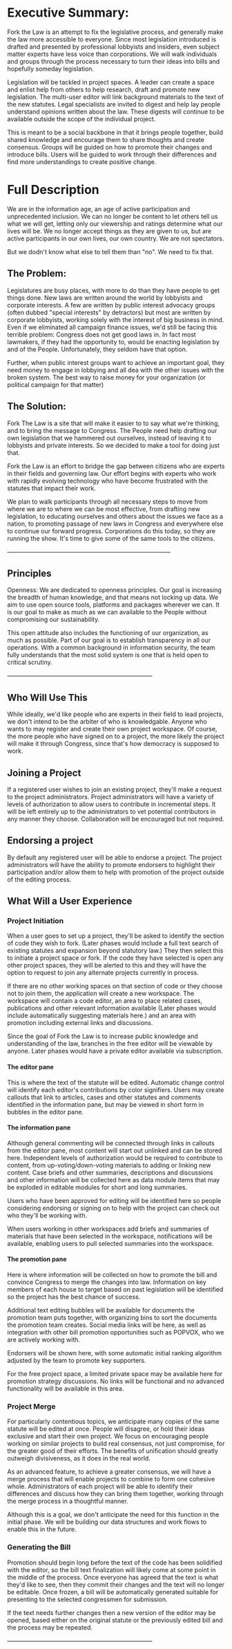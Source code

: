 # Executive Summary:
Fork the Law is an attempt to fix the legislative process, and generally make the law more accessible to everyone. Since most legislation introduced is drafted and presented by professional lobbyists and insiders, even subject matter experts have less voice than corporations. We will walk individuals and groups through the process necessary to turn their ideas into bills and hopefully someday legislation.

Legislation will be tackled in project spaces. A leader can create a space and enlist help from others to help research, draft and promote new legislation. The multi-user editor will link background materials to the text of the new statutes. Legal specialists are invited to digest and help lay people understand opinions written about the law. These digests will continue to be available outside the scope of the individual project.

This is meant to be a social backbone in that it brings people together, build shared knowledge and encourage them to share thoughts and create consensus. Groups will be guided on how to promote their changes and introduce bills. Users will be guided to work through their differences and find more understandings to create positive change.


# Full Description


We are in the information age, an age of active participation and unprecedented  inclusion. We can no longer be content to let others tell us what we will get, letting only our viewership and ratings determine what our lives will be. We no longer accept things as they are given to us, but are active participants in our own lives, our own country. We are not spectators.

But we dodn't know what else to tell them than "no". We need to fix that.

## The Problem:
Legislatures are busy places, with more to do than they have people to get things done. New laws are written around the world by lobbyists and corporate interests. A few are written by public interest advocacy groups (often dubbed "special interests" by detractors) but most are written by corporate lobbyists, working solely with the interest of big business in mind. Even if we eliminated all campaign finance issues, we'd still be facing this terrible problem: Congress does not get good laws in. In fact most lawmakers, if they had the opportunity to, would be enacting legislation by and of the People. Unfortunately, they seldom have that option.

Further, when public interest groups want to achieve an important goal, they need money to engage in lobbying and all dea with the other issues with the broken system. The best way to raise money for your organization (or political campaign for that matter) 

## The Solution:
Fork The Law is a site that will make it easier to to say what we're thinking, and to bring the message to Congress. The People need help drafting our own legislation that we hammered out ourselves, instead of leaving it to lobbyists and private interests. So we decided to make a tool for doing just that.

Fork the Law is an effort to bridge the gap between citizens who are experts in their fields and governing law. Our effort begins with experts who work with rapidly evolving technology who have become frustrated with the statutes that impact their work. 

We plan to walk participants through all necessary steps to move from where we are to where we can be most effective, from drafting new legislation, to educating ourselves and others about the issues we face as a nation, to promoting passage of new laws in Congress and everywhere else to continue our forward progress. Corporations do this today, so they are running the show. It's time to give some of the same tools to the citizens.

––––––––––––––––––––––––––––––––––––––––––––––––––––––

## Principles

Openness: We are dedicated to openness principles. Our goal is increasing the breadth of human knowledge, and that means not locking up data. We aim to use open source tools, platforms and packages wherever we can. It is our goal to make as much as we can available to the People without compromising our sustainability.

This open attitude also includes the functioning of our organization, as much as possible. Part of our goal is to establish transparency in all our operations. With a common background in information security, the team fully understands that the most solid system is one that is held open to critical scrutiny. 

––––––––––––––––––––––––––––––––––––––––––––––––

## Who Will Use This

While ideally, we'd like people who are experts in their field to lead projects, we don't intend to be the arbiter of who is knowledgable. Anyone who wants to may register and create their own project workspace. Of course, the more people who have signed on to a project, the more likely the project will make it through Congress, since that's how democracy is supposed to work.

## Joining a Project
If a registered user wishes to join an existing project, they'll make a request to the project administrators. Project administrators will have a variety of levels of authorization to allow users to contribute in incremental steps. It will be left entirely up to the administrators to vet potential contributors in any manner they choose. Collaboration will be encouraged but not required.

## Endorsing a project
By default any registered user will be able to endorse a project. The project administrators will have the ability to promote endorsers to highlight their participation and/or allow them to help with promotion of the project outside of the editing process.

## What Will a User Experience

### Project Initiation
When a user goes to set up a project, they'll be asked to identify the section of code they wish to fork. (Later phases would include a full text search of existing statutes and expansion beyond statutory law.) They then select this to initiate a project space or fork. If the code they have selected is open any other project spaces, they will be alerted to this and they will have the option to request to join any alternate projects currently in process.

If there are no other working spaces on that section of code or they choose not to join them, the application will create a new workspace. The workspace will contain a code editor, an area to place related cases, publications and other relevant information available (Later phases would include automatically suggesting materials here.) and an area with promotion including external links and discussions. 

Since the goal of Fork the Law is to increase public knowledge and understanding of the law, branches in the free editor will be viewable by anyone. Later phases would have a private editor available via subscription.

#### The editor pane
This is where the text of the statute will be edited. Automatic change control will identify each editor's contributions by color signifiers. Users may create callouts that link to articles, cases and other statutes and comments identified in the information pane, but may be viewed in short form in bubbles in the editor pane.

#### The information pane
Although general commenting will be connected through links in callouts from the editor pane, most content will start out unlinked and can be stored here. Independent levels of authorization would be required to contribute to content, from up-voting/down-voting materials to adding or linking new content. Case briefs and other summaries, descriptions and discussions and other information will be collected here as data module items that may be exploded in editable modules for short and long summaries.

Users who have been approved for editing will be identified here so people considering endorsing or signing on to help with the project can check out who they'll be working with.

When users working in other workspaces add briefs and summaries of materials that have been selected in the workspace, notifications will be available, enabling users to pull selected summaries into the workspace.

#### The promotion pane
Here is where information will be collected on how to promote the bill and convince Congress to merge the changes into law. Information on key members of each house to target based on past legislation will be identified so the project has the best chance of success.

Additional text editing bubbles will be available for documents the promotion team puts together, with organizing bins to sort the documents the promotion team creates. Social media links will be here, as well as integration with other bill promotion opportunities such as POPVOX, who we are actively working with.

Endorsers will be shown here, with some automatic initial ranking algorithm adjusted by the team to promote key supporters. 

For the free project space, a limited private space may be available here for promotion strategy discussions. No links will be functional and no advanced functionality will be available in this area. 

### Project Merge

For particularly contentious topics, we anticipate many copies of the same statute will be edited at once. People will disagree, or hold their ideas exclusive and start their own project. We focus on encouraging people working on similar projects to build real consensus, not just compromise, for the greater good of their efforts. The benefits of unification should greatly outweigh divisiveness, as it does in the real world. 

As an advanced feature, to achieve a greater consensus, we will have a merge process that will enable projects to combine to form one cohesive whole. Administrators of each project will be able to identify their differences and discuss how they can bring them together, working through the merge process in a thoughtful manner.

Although this is a goal, we don't anticipate the need for this function in the initial phase. We will be building our data structures and work flows to enable this in the future.

### Generating the Bill

Promotion should begin long before the text of the code has been solidified with the editor, so the bill text finalization will likely come at some point in the middle of the process. Once everyone has agreed that the text is what they'd like to see, then they commit their changes and the text will no longer be editable. Once frozen, a bill will be automatically generated suitable for presenting to the selected congressmen for submission.

If the text needs further changes then a new version of the editor may be opened, based either on the original statute or the previously edited bill and the process may be repeated.

––––––––––––––––––––––––––––––––––––––––––––––––
